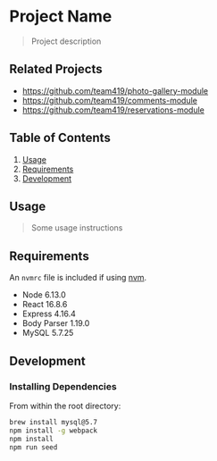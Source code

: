 # Project Name

> Project description

## Related Projects

  - https://github.com/team419/photo-gallery-module
  - https://github.com/team419/comments-module
  - https://github.com/team419/reservations-module

## Table of Contents

1. [Usage](#Usage)
1. [Requirements](#requirements)
1. [Development](#development)

## Usage

> Some usage instructions

## Requirements

An `nvmrc` file is included if using [nvm](https://github.com/creationix/nvm).

- Node 6.13.0
- React 16.8.6
- Express 4.16.4
- Body Parser 1.19.0
- MySQL 5.7.25

## Development

### Installing Dependencies

From within the root directory:

```sh
brew install mysql@5.7
npm install -g webpack
npm install
npm run seed
```

